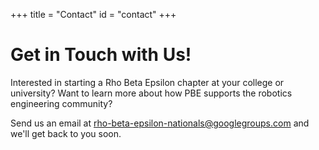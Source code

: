 +++
title = "Contact"
id = "contact"
+++

# Get in Touch with Us!
Interested in starting a Rho Beta Epsilon chapter at your college or university? Want to learn more about how PBE supports the robotics engineering community?

Send us an email at <rho-beta-epsilon-nationals@googlegroups.com> and we'll get back to you soon.
